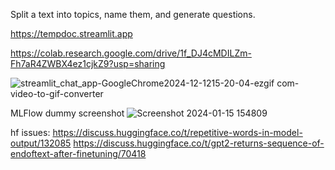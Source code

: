 
Split a text into topics, name them, and generate questions.


https://tempdoc.streamlit.app


https://colab.research.google.com/drive/1f_DJ4cMDILZm-Fh7aR4ZWBX4ez1cjkZ9?usp=sharing



![streamlit_chat_app-GoogleChrome2024-12-1215-20-04-ezgif com-video-to-gif-converter](https://github.com/user-attachments/assets/e76b8c5d-dd6d-4e03-bb93-4ebcecafe8e1)


MLFlow dummy screenshot
![Screenshot 2024-01-15 154809](https://github.com/tempdeltavalue/temp_l/assets/36921178/fa7d4ece-85e3-48b3-9280-fd435054a34e)

hf issues:
https://discuss.huggingface.co/t/repetitive-words-in-model-output/132085
https://discuss.huggingface.co/t/gpt2-returns-sequence-of-endoftext-after-finetuning/70418
